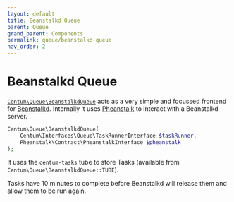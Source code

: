 ```yaml
---
layout: default
title: Beanstalkd Queue
parent: Queue
grand_parent: Components
permalink: queue/beanstalkd-queue
nav_order: 2
---
```




# Beanstalkd Queue

[`Centum\Queue\BeanstalkdQueue`](https://github.com/SidRoberts/centum/tree/development/src/Queue/BeanstalkdQueue.php) acts as a very simple and focussed frontend for [Beanstalkd](https://beanstalkd.github.io/).
Internally it uses [Pheanstalk](https://github.com/pheanstalk/pheanstalk) to interact with a Beanstalkd server.

```php
Centum\Queue\BeanstalkdQueue(
    Centum\Interfaces\Queue\TaskRunnerInterface $taskRunner,
    Pheanstalk\Contract\PheanstalkInterface $pheanstalk
);
```

It uses the `centum-tasks` tube to store Tasks (available from `Centum\Queue\BeanstalkdQueue::TUBE`).

Tasks have 10 minutes to complete before Beanstalkd will release them and allow them to be run again.
